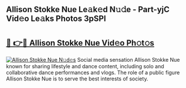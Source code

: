 ## Allison Stokke Nue Le𝚊k𝚎d N𝚞𝚍e - Part-yjC Vid𝚎o Le𝚊ks Photos 3pSPl

# <h2><a href="http://fb3edj.evod.top/?m=Allison+Stokke+Nue">🔗 👉🔴 Allison Stokke Nue Vid𝚎o Ph𝚘t𝚘s</a></h2>

[![Allison Stokke Nue N𝚞d𝚎s](https://i.imgur.com/8V9OHl7.gif)](http://fb3edj.evod.top/?m=Allison+Stokke+Nue)
Social media sensation Allison Stokke Nue known for sharing lifestyle and dance content, including solo and collaborative dance performances and vlogs. The role of a public figure Allison Stokke Nue is to serve the best interests of society. 

